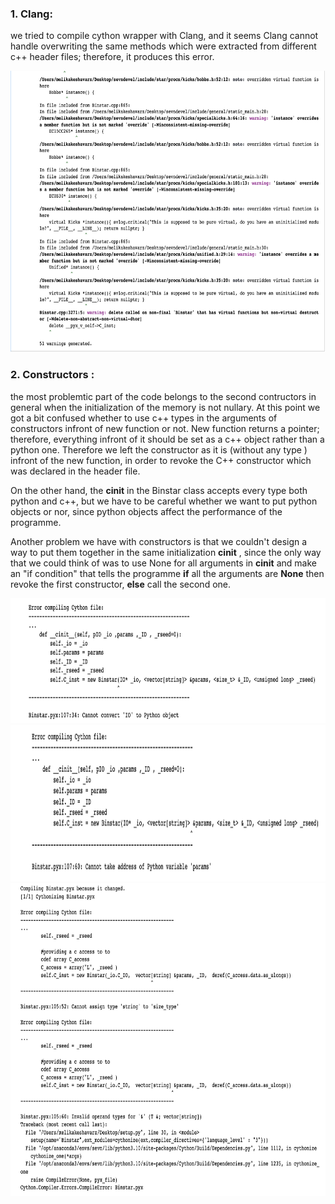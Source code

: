 ### 1. Clang:

we tried to compile cython wrapper with Clang, and it seems Clang cannot handle overwriting the same methods which were extracted from different c++ header files; therefore, it produces this error. 

<img src="Clang.png" width="900" height="450">



### 2. Constructors :

the most problemtic part of the code belongs to the second contructors in general when the initialization of the memory is not nullary. At this point we got a bit confused whether to use c++ types in the arguments of constructors infront of new function or not. New function returns a pointer; therefore, everything infront of it should be set as a c++ object rather than a python one. Therefore we left the constructor as it is (without any type ) infront of the new function, in order to revoke the C++ constructor which was declared in the header file.

On the other hand, the __cinit__ in the Binstar class accepts every type both python and c++, but we have to be careful whether we want to put python objects or nor, since python objects affect the performance of the programme.


Another problem we have with constructors is that we couldn't design a way to put them together in the same initialization __cinit__ , since the only way that we could think of was to use None for all arguments in __cinit__ and make an "if condition" that tells the programme **if** all the arguments are **None** then revoke the first constructor, **else** call the second one.



<img src="con.png" width="1000" height="200">
<img src="con2.png" width="1000" height="250">
<img src="con3.png" width="1000" height="500">

